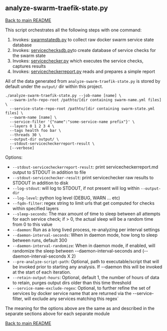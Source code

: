 ## <a id="analyze-swarm-traefik-state"></a>analyze-swarm-traefik-state.py

[Back to main README](README.md)

This script orchestrates all the following steps with one command:

1. Invokes: [swarmstatedb.py](swarmstatedb.md) to collect raw docker swarm service state database
1. Invokes: [servicechecksdb.py](servicechecksdb.md)to create database of service checks for the swarm state
1. Invokes: [servicechecker.py](servicechecker.md) which executes the service checks, captures results
1. Invokes: [servicecheckerreport.py](servicecheckerreport.md) reads and prepares a simple report  

All of the data generated from `analyze-swarm-traefik-state.py` is stored by default under the `output/` dir within this project.

```
./analyze-swarm-traefik-state.py --job-name [name] \
  --swarm-info-repo-root /pathto/[dir containing swarm-name.yml files] \
  --service-state-repo-root /pathto/[dir containing swarm-state.yml files] \
  --swarm-name [name] \
  --service-filter '{"name":"some-service-name prefix"}' \
  --layers 0 1 2 3 4 \
  --tags health foo bar \
  --threads 30 \
  --output-dir output/ \
  --stdout-servicecheckerreport-result \
  [--verbose]
```

Options:
* `--stdout-servicecheckerreport-result`: print servicecheckerreport.md output to STDOUT in addition to file
* `--stdout-servicechecker-result`: print servicechecker raw results to STDOUT in addition to disk
* `--log-stdout`: will log to STDOUT, if not present will log within `--output-dir`
* `--log-level`: python log level (DEBUG, WARN ... etc)
* `--fqdn-filter`: regex string to limit urls that get computed for checks within specified layers
* `--sleep-seconds`: The max amount of time to sleep between all attempts for each service check; if > 0, the actual sleep will be a random time from 0 to this value
* `--daemon`: Run as a long lived process, re-analyzing per interval settings
* `--daemon-interval-seconds`: When in daemon mode, how long to sleep between runs, default 300
* `--daemon-interval-randomize`: When in daemon mode, if enabled, will randomize the sleep between --daemon-interval-seconds and (--daemon-interval-seconds X 2)
* `--pre-analyze-script-path`: Optional, path to executable/script that will be invoked prior to starting any analysis. If --daemon this will be invoked at the start of each iteration.
* `--retain-output-hours`: Optional, default 1, the number of hours of data to retain, purges output dirs older than this time threshold
* `--service-name-exclude-regex`: Optional, to further refine the set of services by docker service name that are returned via the --service-filter, will exclude any services matching this regex`

The meaning for the options above are the same as and described in the separate sections above for each separate module

[Back to main README](README.md)
